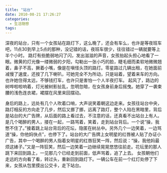 ```yaml
---
title: "站台"
date: 2010-08-21 17:26:27
categories:
  - 生活随想
tags:
---
```


深夜的站台，只有一个女孩站在路灯下，这么晚了，还会有车么，也许是等夜班车吧，11点30到早上5点的那种，没记错的话，夜班车很少，往往错过一辆就要等上半个小时。 路灯有些脆弱地闪了闪，发出滋滋的声音，女孩抬起头担心地看了一眼。微黄的灯光像一缕微弱的夕阳，勾勒出一张小巧的脸，睫毛细而柔软地微微翘着，鼻子不高，撅着小嘴，像是在嗔怪头顶的路灯。零星路过几辆出租，在她面前减慢了速度，还按了几下喇叭，可她完全不为所动，只是站着，望着来车的方向。也许她住得太远，不够钱打车，也许只是害怕一个人半夜打车。 起风了，路边的树哗啦啦响着，灯光被树影扯乱，忽明忽暗，在女孩身前身后摇曳。她穿了一袭束腰的浅色连衣裙，裙摆在风里来回摆动。 

身后的路上，远处有几个人吹着口哨，大声说笑着朝这边走来。女孩往站台中央，路灯相反的方向走了几步，然后又挪了挪，远离了路灯，整个人陷在黑暗里，背后是站台的大广告牌，从后面的路上看过去，不注意的话，还真看不出站台上有人。 是几个喝醉的男人，搂在一起，一路骂着，笑着，走到站台背后。一个说“操，我憋不住了。”接着跳上站台背后的花坛，隐匿在树丛中。另外几个一边笑着，一边骂道“操，你他妈快点”，也停下了。站台的大广告牌上女明星的红唇被人贴了办证小广告，其中一个喝醉的男人指着女明星的红唇狂笑一阵，然后说：“操，我他妈最烦这婊子。”又是一阵狂笑，然后一边笑着一边继续晃晃悠悠往前走。花坛里的那人跳下来回到路上，一见那几个已经走到前面，低声骂着，追了上去。 女孩朝他们走远的方向看了看，转过头，重新回到路灯下。一辆公车在前一个红灯处停了下来，女孩从包里摸出公交卡，走下站台。